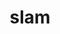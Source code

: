 ---
category: 4-letters
denotation: null
name: slam
reference_link: https://www.etymonline.com/word/slam
root_language: null
root_name: null
title: slam
type: free
word_sums:
- respelling: slam
  sum: 'Slam + '
---